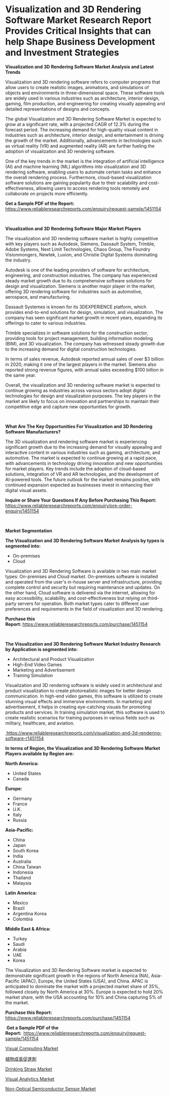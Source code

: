 <p><h1>Visualization and 3D Rendering Software Market Research Report Provides Critical Insights that can help Shape Business Development and Investment Strategies</h1></p><p><strong>Visualization and 3D Rendering Software Market Analysis and Latest Trends</strong></p>
<p><p>Visualization and 3D rendering software refers to computer programs that allow users to create realistic images, animations, and simulations of objects and environments in three-dimensional space. These software tools are widely used in various industries such as architecture, interior design, gaming, film production, and engineering for creating visually appealing and detailed representations of designs and concepts.</p><p>The global Visualization and 3D Rendering Software Market is expected to grow at a significant rate, with a projected CAGR of 12.3% during the forecast period. The increasing demand for high-quality visual content in industries such as architecture, interior design, and entertainment is driving the growth of the market. Additionally, advancements in technologies such as virtual reality (VR) and augmented reality (AR) are further fueling the adoption of visualization and 3D rendering software.</p><p>One of the key trends in the market is the integration of artificial intelligence (AI) and machine learning (ML) algorithms into visualization and 3D rendering software, enabling users to automate certain tasks and enhance the overall rendering process. Furthermore, cloud-based visualization software solutions are gaining popularity due to their scalability and cost-effectiveness, allowing users to access rendering tools remotely and collaborate on projects more efficiently.</p></p>
<p><strong>Get a Sample PDF of the Report:&nbsp;</strong> <a href="https://www.reliableresearchreports.com/enquiry/request-sample/1451154">https://www.reliableresearchreports.com/enquiry/request-sample/1451154</a></p>
<p>&nbsp;</p>
<p><strong>Visualization and 3D Rendering Software Major Market Players</strong></p>
<p><p>The visualization and 3D rendering software market is highly competitive with key players such as Autodesk, Siemens, Dassault System, Trimble, Adobe Systems, Next Limit Technologies, Chaos Group, The Foundry Visionmongers, Newtek, Luxion, and Christie Digital Systems dominating the industry.</p><p>Autodesk is one of the leading providers of software for architecture, engineering, and construction industries. The company has experienced steady market growth due to its comprehensive software solutions for design and visualization. Siemens is another major player in the market, offering 3D rendering software for industries such as automotive, aerospace, and manufacturing.</p><p>Dassault Systemes is known for its 3DEXPERIENCE platform, which provides end-to-end solutions for design, simulation, and visualization. The company has seen significant market growth in recent years, expanding its offerings to cater to various industries.</p><p>Trimble specializes in software solutions for the construction sector, providing tools for project management, building information modeling (BIM), and 3D visualization. The company has witnessed steady growth due to the increasing demand for digital construction technologies.</p><p>In terms of sales revenue, Autodesk reported annual sales of over $3 billion in 2020, making it one of the largest players in the market. Siemens also reported strong revenue figures, with annual sales exceeding $100 billion in the same year.</p><p>Overall, the visualization and 3D rendering software market is expected to continue growing as industries across various sectors adopt digital technologies for design and visualization purposes. The key players in the market are likely to focus on innovation and partnerships to maintain their competitive edge and capture new opportunities for growth.</p></p>
<p>&nbsp;</p>
<p><strong>What Are The Key Opportunities For Visualization and 3D Rendering Software Manufacturers?</strong></p>
<p><p>The 3D visualization and rendering software market is experiencing significant growth due to the increasing demand for visually appealing and interactive content in various industries such as gaming, architecture, and automotive. The market is expected to continue growing at a rapid pace, with advancements in technology driving innovation and new opportunities for market players. Key trends include the adoption of cloud-based solutions, integration of VR and AR technologies, and the development of AI-powered tools. The future outlook for the market remains positive, with continued expansion expected as businesses invest in enhancing their digital visual assets.</p></p>
<p><strong>Inquire or Share Your Questions If Any Before Purchasing This Report:</strong> <a href="https://www.reliableresearchreports.com/enquiry/pre-order-enquiry/1451154">https://www.reliableresearchreports.com/enquiry/pre-order-enquiry/1451154</a></p>
<p>&nbsp;</p>
<p><strong>Market Segmentation</strong></p>
<p><strong>The Visualization and 3D Rendering Software Market Analysis by types is segmented into:</strong></p>
<p><ul><li>On-premises</li><li>Cloud</li></ul></p>
<p><p>Visualization and 3D Rendering Software is available in two main market types: On-premises and Cloud market. On-premises software is installed and operated from the user's in-house server and infrastructure, providing complete control and security but requiring maintenance and updates. On the other hand, Cloud software is delivered via the internet, allowing for easy accessibility, scalability, and cost-effectiveness but relying on third-party servers for operation. Both market types cater to different user preferences and requirements in the field of visualization and 3D rendering.</p></p>
<p><strong>Purchase this Report:&nbsp;</strong><a href="https://www.reliableresearchreports.com/purchase/1451154">https://www.reliableresearchreports.com/purchase/1451154</a></p>
<p>&nbsp;</p>
<p><strong>The Visualization and 3D Rendering Software Market Industry Research by Application is segmented into:</strong></p>
<p><ul><li>Architectural and Product Visualization</li><li>High-End Video Games</li><li>Marketing and Advertisement</li><li>Training Simulation</li></ul></p>
<p><p>Visualization and 3D rendering software is widely used in architectural and product visualization to create photorealistic images for better design communication. In high-end video games, this software is utilized to create stunning visual effects and immersive environments. In marketing and advertisement, it helps in creating eye-catching visuals for promoting products and services. In training simulation market, this software is used to create realistic scenarios for training purposes in various fields such as military, healthcare, and aviation.</p></p>
<p><a href="https://www.reliableresearchreports.com/visualization-and-3d-rendering-software-r1451154">&nbsp;https://www.reliableresearchreports.com/visualization-and-3d-rendering-software-r1451154</a></p>
<p><strong>In terms of Region, the Visualization and 3D Rendering Software Market Players available by Region are:</strong></p>
<p>
    <p> <strong> North America: </strong>
        <ul>
            <li>United States</li>
            <li>Canada</li>
        </ul>
        </p> 
    <p> <strong> Europe: </strong>
        <ul>
            <li>Germany</li>
            <li>France</li>
            <li>U.K.</li>
            <li>Italy</li>
            <li>Russia</li>
        </ul>
        </p> 
    <p> <strong> Asia-Pacific: </strong>
        <ul>
            <li>China</li>
            <li>Japan</li>
            <li>South Korea</li>
            <li>India</li>
            <li>Australia</li>
            <li>China Taiwan</li>
            <li>Indonesia</li>
            <li>Thailand</li>
            <li>Malaysia</li>
        </ul>
        </p> 
    <p> <strong> Latin America: </strong>
        <ul>
            <li>Mexico</li>
            <li>Brazil</li>
            <li>Argentina Korea</li>
            <li>Colombia</li>
        </ul>
        </p> 
    <p> <strong> Middle East & Africa: </strong>
        <ul>
            <li>Turkey</li>
            <li>Saudi</li>
            <li>Arabia</li>
            <li>UAE</li>
            <li>Korea</li>
        </ul>
    </p>
    </p>
<p><p>The Visualization and 3D Rendering Software market is expected to demonstrate significant growth in the regions of North America (NA), Asia-Pacific (APAC), Europe, the United States (USA), and China. APAC is anticipated to dominate the market with a projected market share of 35%, followed closely by North America at 30%. Europe is expected to hold 20% market share, with the USA accounting for 10% and China capturing 5% of the market.</p></p>
<p><strong>Purchase this Report: </strong><a href="https://www.reliableresearchreports.com/purchase/1451154">https://www.reliableresearchreports.com/purchase/1451154</a></p>
<p>&nbsp;<strong>Get a Sample PDF of the Report:&nbsp;&nbsp;</strong><a href="https://www.reliableresearchreports.com/enquiry/request-sample/1451154">https://www.reliableresearchreports.com/enquiry/request-sample/1451154</a></p>
<p><strong></strong></p>
<p><p><a href="https://github.com/gladysalidde/Market-Research-Report-List-1/blob/main/visual-computing-market.md">Visual Computing Market</a></p><p><a href="https://github.com/avbqbctihcbe2/Market-Research-Report-List-2/blob/main/588989311142.md">植物成長促進剤</a></p><p><a href="https://issuu.com/reportprime-2/docs/drinking-straw-market-size-2030.pptx">Drinking Straw Market</a></p><p><a href="https://github.com/dimitrishawkinswaynenp91rgz/Market-Research-Report-List-2/blob/main/visual-analytics-market.md">Visual Analytics Market</a></p><p><a href="https://www.linkedin.com/pulse/non-optical-semiconductor-sensor-market-insights-players-forecast-9856c">Non-Optical Semiconductor Sensor Market</a></p></p>